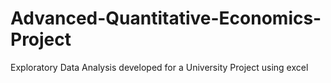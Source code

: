 # Advanced-Quantitative-Economics-Project
Exploratory Data Analysis developed for a University Project using excel
